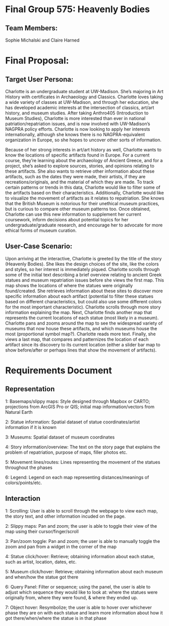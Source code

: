 # Final Group 575: Heavenly Bodies
## Team Members:
Sophie Michalski and Claire Harned

# Final Proposal:
## Target User Persona:
Charlotte is an undergraduate student at UW-Madison. She’s majoring in Art History with certificates in Archaeology and Classics. Charlotte loves taking a wide variety of classes at UW-Madison, and through her education, she has developed academic interests at the intersection of classics, art/art history, and museum studies. After taking Anthro405 (Introduction to Museum Studies), Charlotte is more interested than ever in national patriation/repatriation issues, and is now involved with UW-Madison’s NAGPRA policy efforts. Charlotte is now looking to apply her interests internationally, although she knows there is no NAGPRA-equivalent organization in Europe, so she hopes to uncover other sorts of information. 

Because of her strong interests in art/art history as well, Charlotte wants to know the locations of specific artifacts found in Europe. For a current course, they’re learning about the archaeology of Ancient Greece, and for a project, she’s asked to explore sources, stories, and opinions relating to these artifacts. She also wants to retrieve other information about these artifacts, such as the dates they were made, their artists, if they are recreations/originals, and the material of which they are made. To track certain patterns or trends in this data, Charlotte would like to filter some of the artifacts based on their characteristics. Additionally, Charlotte would like to visualize the movement of artifacts as it relates to repatriation. She knows that the British Museum is notorious for their unethical museum practices, but is curious to compare other museum patterns too. Once obtained, Charlotte can use this new information to supplement her current coursework, inform decisions about potential topics for her undergraduate/graduate research, and encourage her to advocate for more ethical forms of museum curation. 

## User-Case Scenario:
Upon arriving at the interactive, Charlotte is greeted by the title of the story (Heavenly Bodies). She likes the design choices of the site, like the colors and styles, so her interest is immediately piqued. Charlotte scrolls through some of the initial text describing a brief overview relating to ancient Greek statues and museum repatriation issues before she views the first map. This map shows the locations of where the statues were originally found/created. She retrieves information about these sites to discover more specific information about each artifact (potential to filter these statues based on different characteristics, but could also use some different colors for the most important characteristic). Charlotte scrolls through more story information explaining the map. Next, Charlotte finds another map that represents the current locations of each statue (most likely in a museum). Charlotte pans and zooms around the map to see the widespread variety of museums that now house these artifacts, and which museums house the most (proportional symbol map?). Charlotte reads more text. Finally, she views a last map, that compares and patternizes the location of each artifact since its discovery to its current location (either a slider bar map to show before/after or perhaps lines that show the movement of artifacts). 

# Requirements Document

## Representation
1: Basemaps/slippy maps: Style designed through Mapbox or CARTO; projections from ArcGIS Pro or QIS; initial map information/vectors from Natural Earth

2: Statue information: Spatial dataset of statue coordinates/artist information if it is known

3: Museums: Spatial dataset of museum coordinates 

4: Story information/overview: The text on the story page that explains the problem of repatriation, purpose of maps, filler photos etc. 

5: Movement lines/routes: Lines representing the movement of the statues throughout the phases

6: Legend: Legend on each map representing distances/meanings of colors/points/etc.

## Interaction 
1: Scrolling: User is able to scroll through the webpage to view each map, the story text, and other information incuded on the page.

2: Slippy maps: Pan and zoom; the user is able to toggle their view of the map using their cursor/finger/scroll

3: Pan/zoom toggle: Pan and zoom; the user is able to manually toggle the zoom and pan from a widget in the corner of the map

4: Statue click/hover: Retrieve; obtaining information about each statue, such as artist, location, dates, etc.

5: Museum click/hover: Retrieve; obtaining information about each museum and when/how the statue got there

6: Query Panel: Filter or sequence; using the panel, the user is able to adjust which sequence they would like to look at: where the statues were originally from, where they were found, & where they ended up.

7: Object hover: Resymbolize; the user is able to hover over whichever phase they are on with each statue and learn more information about how it got there/when/where the statue is in that phase



















 
